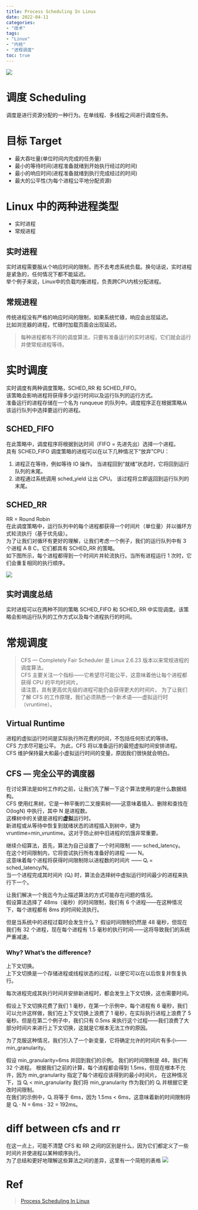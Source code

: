 ```yaml
---
title: Process Scheduling In Linux
date: 2022-04-11
categories:
- "技术"
tags:
- "Linux"
- "内核"
- "进程调度"
toc: true
---
```

![](ProcessSchedulingInLinux.jpeg)

# 调度 Scheduling
调度是进行资源分配的一种行为。在单线程、多线程之间进行调度任务。

# 目标 Target
- 最大吞吐量(单位时间内完成的任务量)
- 最小的等待时间(进程准备就绪到开始执行经过的时间)
- 最小的响应时间(进程准备就绪到执行完成经过的时间)
- 最大的公平性(为每个进程公平地分配资源)

# Linux 中的两种进程类型
- 实时进程
- 常规进程
## 实时进程  

实时进程需要服从个响应时间的限制，而不去考虑系统负载。换句话说，实时进程是紧急的，任何情况下都不能延迟。  
举个例子来说，Linux中的负载均衡进程，负责跨CPU内核分配进程。

## 常规进程

传统进程没有严格的响应时间的限制，如果系统忙碌，响应会出现延迟。   
比如浏览器的进程，忙碌时加载页面会出现延迟。  

> 每种进程都有不同的调度算法，只要有准备运行的实时进程，它们就会运行并使常规进程等待。

# 实时调度

实时调度有两种调度策略，SCHED_RR 和 SCHED_FIFO。  
该策略会影响进程将获得多少运行时间以及运行队列的运行方式。  
准备运行的进程存储在一个名为 runqueue 的队列中。调度程序正在根据策略从该运行队列中选择要运行的进程。  

## SCHED_FIFO
在此策略中，调度程序将根据到达时间（FIFO = 先进先出）选择一个进程。  
具有 SCHED_FIFO 调度策略的进程可以在以下几种情况下“放弃”CPU：  
1. 进程正在等待，例如等待 IO 操作。 当进程回到“就绪”状态时，它将回到运行队列的末尾。  
2. 进程通过系统调用 sched_yield 让出 CPU。 该过程将立即返回到运行队列的末尾。   

## SCHED_RR
RR = Round Robin   
在此调度策略中，运行队列中的每个进程都获得一个时间片（单位量）并以循环方式轮流执行（基于优先级）。    
为了让我们对循环有更好的理解，让我们考虑一个例子，我们的运行队列中有 3 个进程 A B C，它们都具有 SCHED_RR 的策略。  
如下图所示，每个进程都得到一个时间片并轮流执行。当所有进程运行 1 次时，它们会重复相同的执行顺序。  

![](rr.png)

## 实时调度总结 
实时进程可以在两种不同的策略 SCHED_FIFO 和 SCHED_RR 中实现调度。该策略会影响运行队列的工作方式以及每个进程执行的时间。  

# 常规调度
> CFS — Completely Fair Scheduler 是 Linux 2.6.23 版本以来常规进程的调度算法。  
CFS 主要关注一个指标——它希望尽可能公平，这意味着他让每个进程都获得 CPU 的平均时间片。  
请注意，具有更高优先级的进程可能仍会获得更大的时间片。 为了让我们了解 CFS 的工作原理，我们必须熟悉一个新术语——虚拟运行时（vruntime）。  

## Virtual Runtime
进程的虚拟运行时间是实际执行所花费的时间，不包括任何形式的等待。  
CFS 力求尽可能公平。 为此，CFS 将以准备运行的最短虚拟时间安排进程。  
CFS 维护保持最大和最小虚拟运行时间的变量，原因我们很快就会明白。  

## CFS — 完全公平的调度器

在讨论算法是如何工作的之前，让我们先了解一下这个算法使用的是什么数据结构。  
CFS 使用红黑树，它是一种平衡的二叉搜索树——这意味着插入、删除和查找在 O(logN) 中执行，其中 N 是进程数。  
这棵树中的关键是进程的**虚拟**运行时。  
新进程或从等待中恢复到就绪状态的进程插入到树中，键为 vruntime=min_vruntime。这对于防止树中旧进程的饥饿非常重要。  

继续介绍算法，首先，算法为自己设置了一个时间限制 —— sched_latency。    
在这个时间限制内，它将尝试执行所有准备好的进程 —— N。   
这意味着每个进程将获得时间限制除以进程数的时间片 —— Qᵢ = sched_latency/N。   
当一个进程完成其时间片 (Qᵢ) 时，算法会选择树中虚拟运行时间最少的进程来执行下一个。   

让我们解决一个我迄今为止描述算法的方式可能存在问题的情况。   
假设算法选择了 48ms（毫秒）的时间限制，我们有 6 个进程——在这种情况下，每个进程都有 8ms 的时间轮流执行。  
    
但是当系统中的进程过载时会发生什么？ 假设时间限制仍然是 48 毫秒，但现在我们有 32 个进程，现在每个进程有 1.5 毫秒的执行时间——这将导致我们的系统严重减速。  

### Why? What’s the difference?
上下文切换。    
上下文切换是一个存储进程或线程状态的过程，以便它可以在以后恢复并恢复执行。  

每次进程完成其执行时间并安排新进程时，都会发生上下文切换，这也需要时间。    

假设上下文切换花费了我们 1 毫秒，在第一个示例中，每个进程有 6 毫秒，我们可以允许这样做，我们在上下文切换上浪费了 1 毫秒，在实际执行进程上浪费了 5 毫秒。但是在第二个例子中，我们只有 0.5ms 来执行这个过程——我们浪费了大部分时间片来进行上下文切换，这就是它根本无法工作的原因。

为了克服这种情况，我们引入了一个新变量，它将确定允许的时间片有多小——min_granularity。   

假设 min_granularity=6ms 并回到我们的示例。 我们的时间限制是 48，我们有 32 个进程。 
根据我们之前的计算，每个进程都会得到 1.5ms，但现在根本不允许，因为 min_granularity 指定了每个进程应该得到的最小时间片。 
在这种情况下，当 Qᵢ < min_granularity 我们将 min_granularity 作为我们的 Qᵢ 并根据它更改时间限制。   
在我们的示例中，Qᵢ 将等于 6ms，因为 1.5ms < 6ms，这意味着新的时间限制将是 Qᵢ ⋅ N = 6ms ⋅ 32 = 192ms。      

# diff between cfs and rr
在这一点上，可能不清楚 CFS 和 RR 之间的区别是什么，因为它们都定义了一些时间片并使进程以某种顺序执行。   
为了总结和更好地理解这些算法之间的差异，这里有一个简短的表格
![](table.jpeg)

# Ref
> [Process Scheduling In Linux](https://medium.com/geekculture/process-scheduling-in-linux-592028a5d545)
